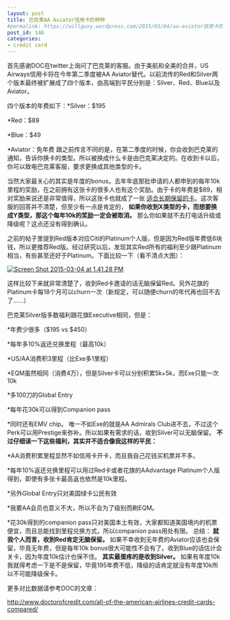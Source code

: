 ```yaml
---
layout: post
title: 巴克莱AA Aviator信用卡的种种
#permalink: https://willguxy.wordpress.com/2015/03/04/aa-aviator信用卡的年度bonus/index.html
post_id: 146
categories: 
- credit card
---
```


首先感谢DOC在twitter上询问了巴克莱的客服。由于美航和全美的合并，US Airways信用卡将在今年第二季度被AA Aviator替代。以前流传的Red和Silver两个版本最终被扩展成了四个版本，由高端到平民分别是：Silver、Red、Blue以及Aviator。

四个版本的年费如下：*Silver：$195

	
*Red：$89

	
*Blue：$49

	
*Aviator：免年费
跟之前传言不同的是，在第二季度的时候，你会收到巴克莱的通知，告诉你换卡的类型。所以被换成什么卡是由巴克莱决定的。在收到卡以后，你可以致电巴克莱客服，要求更换成其他类型的卡。

当然大家最关心的其实是年度的bonus。去年年底那批申请的人都申到的每年10k里程的奖励，在之前拥有这张卡的很多人也有这个奖励。由于卡的年费是$89，相对奖励来说还是非常值得，所以这张卡也就成了一张
[适合长期保留的卡](https://willguxy.wordpress.com/2015/02/12/%E8%AF%B4%E8%AF%B4%E5%87%A0%E5%BC%A0%E9%80%82%E5%90%88%E9%95%BF%E6%9C%9F%E6%8C%81%E6%9C%89%E7%9A%84%E5%B9%B4%E8%B4%B9%E5%8D%A1/)。这次客服的回答并不清楚，但至少有一点是肯定的，
**如果你收到X类型的卡，而想要换成Y类型，那这个每年10k的奖励一定会被取消。**
那么你如果就不去打电话升级或降级呢？这点还没有得到确认。

之前的帖子里提到Red版本对应Citi的Platinum个人版，但是因为Red版年费低6块钱，所以更推荐Red版。经过研究以后，发现其实Red所有的福利至少跟Platinum相当，有些甚至还好于Platinum。下面比较一下（看不清点大图）：


[![Screen Shot 2015-03-04 at 1.41.28 PM](https://willguxy.files.wordpress.com/2015/03/screen-shot-2015-03-04-at-1-41-28-pm.png?w=300)](https://willguxy.files.wordpress.com/2015/03/screen-shot-2015-03-04-at-1-41-28-pm.png)

这样比较下来就非常清楚了，收到Red卡邀请的话无脑保留Red。另外花旗的Platinum卡每18个月可以churn一次（新规定，可以随便churn的年代再也回不去了……）

巴克莱Silver版多数福利跟花旗Executive相同，但是：

*年费少很多（$195 vs $450）

	
*每年多10%返还兑换里程（最高10k）

	
*US/AA消费积3里程（比Exe多1里程）

	
*EQM虽然相同（消费4万），但是Silver卡可以分别积累5k+5k，而Exe只能一次10k

	
*多100刀的Global Entry

	
*每年花30k可以得到Companion pass

	
*同时还有EMV chip。
唯一不如Exe的就是AA Admirals Club进不去，不过这个Perk可以用Prestige来弥补。所以如果有需求的话，收到Silver可以无脑保留。
**不过仔细读一下这些福利，其实并不适合像我这样的平民：**


*AA消费积累里程显然不如信用卡开卡，而且我自己花钱买机票并不多。

	
*每年10%返还兑换里程可以用过Red卡或者花旗的AAdvantage Platinum个人版得到，即使有多张卡最高返也依然是10k里程。

	
*另外Global Entry只对美国绿卡公民有效

	
*我要AA会员也意义不大，所以不会为了级别而刷EQM。

	
*花30k得到的companion pass只对美国本土有效，大家都知道美国境内的机票便宜，而且总能找到里程兑换方式，所以companion pass用处有限。
总结：
**就我个人而言，收到Red肯定无脑保留。**
如果不幸收到无年费的Aviator应该也会保留，毕竟无年费，但是每年10k bonus很大可能性不会有了。收到Blue的话估计会关卡，因为年度10k估计也保不住。
**其实最蛋疼的是收到Silver。**
如果有年度10k我就得考虑一下是不是保留，毕竟195年费不低，降级的话肯定就没有年度10k所以不可能降级保卡。

更多对比数据请参考DOC的文章：

http://www.doctorofcredit.com/all-of-the-american-airlines-credit-cards-compared/